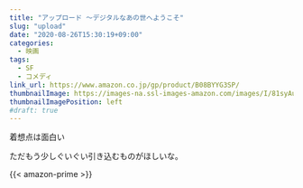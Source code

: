 ```yaml
---
title: "アップロード ～デジタルなあの世へようこそ"
slug: "upload"
date: "2020-08-26T15:30:19+09:00"
categories:
  - 映画
tags:
  - SF
  - コメディ
link_url: https://www.amazon.co.jp/gp/product/B08BYYG3SP/
thumbnailImage: https://images-na.ssl-images-amazon.com/images/I/81syAuMsqqL._SX300_.jpg
thumbnailImagePosition: left
#draft: true
---
```

着想点は面白い
<!--more-->
ただもう少しぐいぐい引き込むものがほしいな。

{{< amazon-prime >}}
